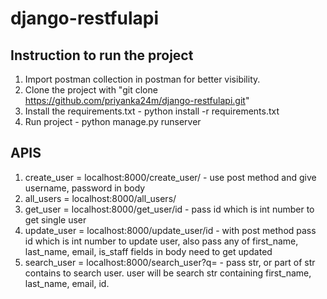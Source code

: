 # django-restfulapi

## Instruction to run the project

1. Import postman collection in postman for better visibility.
2. Clone the project with "git clone https://github.com/priyanka24m/django-restfulapi.git"
3. Install the requirements.txt - python install -r requirements.txt 
4. Run project - python manage.py runserver

## APIS
1. create_user = localhost:8000/create_user/ - use post method and give username, password in body
2. all_users   = localhost:8000/all_users/
3. get_user    = localhost:8000/get_user/id - pass id which is int number to get single user
4. update_user = localhost:8000/update_user/id - with post method pass id which is int number to update user, also pass any of first_name, last_name, email, is_staff fields in body need to get updated
5. search_user = localhost:8000/search_user?q= - pass str, or part of str contains to search user.
user will be search str containing first_name, last_name, email, id.

